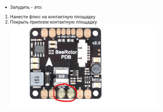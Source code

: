 * Залудить - это:
1. Нанести флюс на контактную площадку
2. Покрыть припоем контактную площадку
![Лужение](../img/zapPDBtest.jpg)
